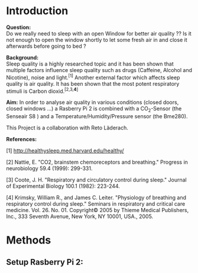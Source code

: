 # Introduction

__Question:__  
Do we really need to sleep with an open Window for better air quality ??
Is it not enough to open the window shortly to let some fresh air in and close it
 afterwards before going to bed ?

__Background:__  
Sleep quality is a highly researched topic and it has been shown that multiple factors
influence sleep quality such as drugs (Caffeine, Alcohol and Nicotine), noise and light.<sup>[1]</sup>
Another external factor which affects sleep quality is air quality. It has been shown that
the most potent respiratory stimuli is Carbon dioxid.<sup>[2,3,__4__]</sup>  

__Aim:__
In order to analyse air quality in various conditions (closed doors, closed windows ...) 
a Rasberry Pi 2 is combined with a CO<sub>2</sub>-Sensor (the Senseair S8 )
 and a Temperature/Humidity/Pressure sensor (the Bme280).

This Project is a collaboration with Reto Läderach. 

__References:__

[1] http://healthysleep.med.harvard.edu/healthy/

[2] Nattie, E. "CO2, brainstem chemoreceptors and breathing." Progress in neurobiology 59.4 (1999): 299-331.

[3] Coote, J. H. "Respiratory and circulatory control during sleep." Journal of Experimental Biology 100.1 (1982): 223-244.

[4] Krimsky, William R., and James C. Leiter. "Physiology of breathing and respiratory control during sleep." Seminars
 in respiratory and critical care medicine. Vol. 26. No. 01. Copyright© 2005 by Thieme Medical Publishers, Inc., 333 Seventh
 Avenue, New York, NY 10001, USA., 2005.
 
# Methods
## Setup Rasberry Pi 2:
